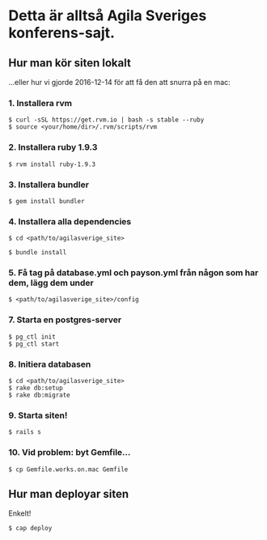 # Detta är alltså Agila Sveriges konferens-sajt.

## Hur man kör siten lokalt

...eller hur vi gjorde 2016-12-14 för att få den att snurra på en mac:

### 1. Installera rvm
```
$ curl -sSL https://get.rvm.io | bash -s stable --ruby
$ source <your/home/dir>/.rvm/scripts/rvm
```
### 2. Installera ruby 1.9.3
```
$ rvm install ruby-1.9.3
```

### 3. Installera bundler
```
$ gem install bundler
```

### 4. Installera alla dependencies
```
$ cd <path/to/agilasverige_site>

$ bundle install
```

### 5. Få tag på database.yml och payson.yml från någon som har dem, lägg dem under
```
$ <path/to/agilasverige_site>/config
```

### 7. Starta en postgres-server
```
$ pg_ctl init
$ pg_ctl start
```

### 8. Initiera databasen
```
$ cd <path/to/agilasverige_site>
$ rake db:setup
$ rake db:migrate
```

### 9. Starta siten!
```
$ rails s
```

### 10. Vid problem: byt Gemfile...
```
$ cp Gemfile.works.on.mac Gemfile
```

## Hur man deployar siten

Enkelt!

```
$ cap deploy
```
